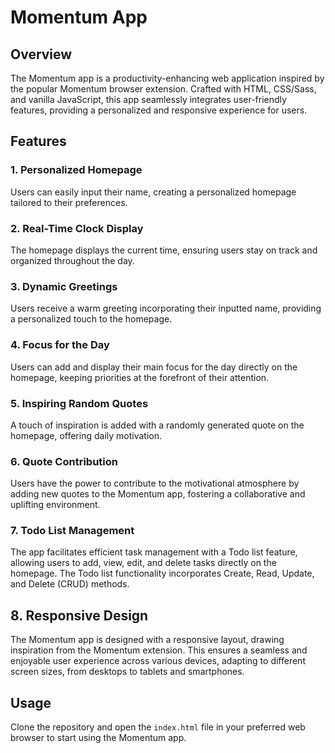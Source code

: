 # Momentum App

## Overview

The Momentum app is a productivity-enhancing web application inspired by the popular Momentum browser extension. Crafted with HTML, CSS/Sass, and vanilla JavaScript, this app seamlessly integrates user-friendly features, providing a personalized and responsive experience for users.

## Features

### 1. Personalized Homepage

Users can easily input their name, creating a personalized homepage tailored to their preferences.

### 2. Real-Time Clock Display

The homepage displays the current time, ensuring users stay on track and organized throughout the day.

### 3. Dynamic Greetings

Users receive a warm greeting incorporating their inputted name, providing a personalized touch to the homepage.

### 4. Focus for the Day

Users can add and display their main focus for the day directly on the homepage, keeping priorities at the forefront of their attention.

### 5. Inspiring Random Quotes

A touch of inspiration is added with a randomly generated quote on the homepage, offering daily motivation.

### 6. Quote Contribution

Users have the power to contribute to the motivational atmosphere by adding new quotes to the Momentum app, fostering a collaborative and uplifting environment.

### 7. Todo List Management

The app facilitates efficient task management with a Todo list feature, allowing users to add, view, edit, and delete tasks directly on the homepage. The Todo list functionality incorporates Create, Read, Update, and Delete (CRUD) methods.

## 8. Responsive Design

The Momentum app is designed with a responsive layout, drawing inspiration from the Momentum extension. This ensures a seamless and enjoyable user experience across various devices, adapting to different screen sizes, from desktops to tablets and smartphones.

## Usage

Clone the repository and open the `index.html` file in your preferred web browser to start using the Momentum app.



